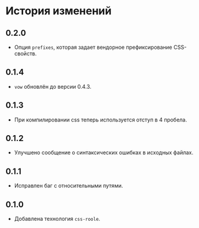 История изменений
=================

0.2.0
-----
 * Опция `prefixes`, которая задает вендорное префиксирование CSS-свойств.

0.1.4
-----
 * `vow` обновлён до версии 0.4.3.

0.1.3
-----
 * При компилировании css теперь используется отступ в 4 пробела.

0.1.2
-----
 * Улучшено сообщение о синтаксических ошибках в исходных файлах.

0.1.1
-----
 * Исправлен баг с относительными путями.

0.1.0
-----
 * Добавлена технология `css-roole`.